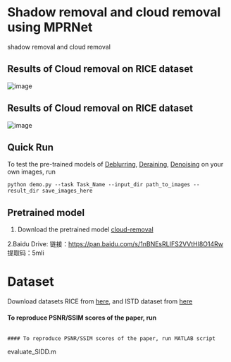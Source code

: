 # Shadow removal and cloud removal using MPRNet
shadow removal and cloud removal
## Results of Cloud removal on RICE dataset

![image](https://github.com/zhangbaijin/MPRNet-Cloud-removal/blob/main/cloud-results.jpg)

## Results of Cloud removal on RICE dataset
![image](https://github.com/zhangbaijin/MPRNet-Cloud-removal/blob/main/shadow-results.jpg)

## Quick Run

To test the pre-trained models of [Deblurring](https://drive.google.com/file/d/1QwQUVbk6YVOJViCsOKYNykCsdJSVGRtb/view?usp=sharing), [Deraining](https://drive.google.com/file/d/1O3WEJbcat7eTY6doXWeorAbQ1l_WmMnM/view?usp=sharing), [Denoising](https://drive.google.com/file/d/1LODPt9kYmxwU98g96UrRA0_Eh5HYcsRw/view?usp=sharing) on your own images, run 
```
python demo.py --task Task_Name --input_dir path_to_images --result_dir save_images_here
```

## Pretrained model

1. Download the pretrained model [cloud-removal](https://drive.google.com/drive/folders/1hJQVQopWMD0WazeQzZC2eDbtirXkGILO?usp=sharing)

2.Baidu Drive: 链接：https://pan.baidu.com/s/1nBNEsRLIFS2VVtHl8O14Rw 提取码：5mli

# Dataset 
Download datasets RICE from [here](https://github.com/BUPTLdy/RICE_DATASET), and ISTD dataset from [here](https://github.com/nhchiu/Shadow-Removal-ISTD)


#### To reproduce PSNR/SSIM scores of the paper, run
```

#### To reproduce PSNR/SSIM scores of the paper, run MATLAB script
```
evaluate_SIDD.m
```
